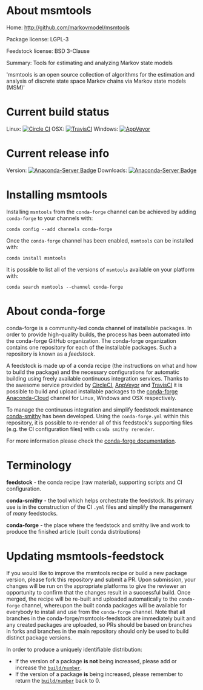 About msmtools
==============

Home: http://github.com/markovmodel/msmtools

Package license: LGPL-3

Feedstock license: BSD 3-Clause

Summary: Tools for estimating and analyzing Markov state models

'msmtools is an open source collection of algorithms for the estimation
 and analysis of discrete state space Markov chains via Markov state models (MSM)'


Current build status
====================

Linux: [![Circle CI](https://circleci.com/gh/conda-forge/msmtools-feedstock.svg?style=shield)](https://circleci.com/gh/conda-forge/msmtools-feedstock)
OSX: [![TravisCI](https://travis-ci.org/conda-forge/msmtools-feedstock.svg?branch=master)](https://travis-ci.org/conda-forge/msmtools-feedstock)
Windows: [![AppVeyor](https://ci.appveyor.com/api/projects/status/github/conda-forge/msmtools-feedstock?svg=True)](https://ci.appveyor.com/project/conda-forge/msmtools-feedstock/branch/master)

Current release info
====================
Version: [![Anaconda-Server Badge](https://anaconda.org/conda-forge/msmtools/badges/version.svg)](https://anaconda.org/conda-forge/msmtools)
Downloads: [![Anaconda-Server Badge](https://anaconda.org/conda-forge/msmtools/badges/downloads.svg)](https://anaconda.org/conda-forge/msmtools)

Installing msmtools
===================

Installing `msmtools` from the `conda-forge` channel can be achieved by adding `conda-forge` to your channels with:

```
conda config --add channels conda-forge
```

Once the `conda-forge` channel has been enabled, `msmtools` can be installed with:

```
conda install msmtools
```

It is possible to list all of the versions of `msmtools` available on your platform with:

```
conda search msmtools --channel conda-forge
```


About conda-forge
=================

conda-forge is a community-led conda channel of installable packages.
In order to provide high-quality builds, the process has been automated into the
conda-forge GitHub organization. The conda-forge organization contains one repository
for each of the installable packages. Such a repository is known as a *feedstock*.

A feedstock is made up of a conda recipe (the instructions on what and how to build
the package) and the necessary configurations for automatic building using freely
available continuous integration services. Thanks to the awesome service provided by
[CircleCI](https://circleci.com/), [AppVeyor](http://www.appveyor.com/)
and [TravisCI](https://travis-ci.org/) it is possible to build and upload installable
packages to the [conda-forge](https://anaconda.org/conda-forge)
[Anaconda-Cloud](http://docs.anaconda.org/) channel for Linux, Windows and OSX respectively.

To manage the continuous integration and simplify feedstock maintenance
[conda-smithy](http://github.com/conda-forge/conda-smithy) has been developed.
Using the ``conda-forge.yml`` within this repository, it is possible to re-render all of
this feedstock's supporting files (e.g. the CI configuration files) with ``conda smithy rerender``.

For more information please check the [conda-forge documentation](https://conda-forge.org/docs/).

Terminology
===========

**feedstock** - the conda recipe (raw material), supporting scripts and CI configuration.

**conda-smithy** - the tool which helps orchestrate the feedstock.
                   Its primary use is in the construction of the CI ``.yml`` files
                   and simplify the management of *many* feedstocks.

**conda-forge** - the place where the feedstock and smithy live and work to
                  produce the finished article (built conda distributions)


Updating msmtools-feedstock
===========================

If you would like to improve the msmtools recipe or build a new
package version, please fork this repository and submit a PR. Upon submission,
your changes will be run on the appropriate platforms to give the reviewer an
opportunity to confirm that the changes result in a successful build. Once
merged, the recipe will be re-built and uploaded automatically to the
`conda-forge` channel, whereupon the built conda packages will be available for
everybody to install and use from the `conda-forge` channel.
Note that all branches in the conda-forge/msmtools-feedstock are
immediately built and any created packages are uploaded, so PRs should be based
on branches in forks and branches in the main repository should only be used to
build distinct package versions.

In order to produce a uniquely identifiable distribution:
 * If the version of a package **is not** being increased, please add or increase
   the [``build/number``](http://conda.pydata.org/docs/building/meta-yaml.html#build-number-and-string).
 * If the version of a package **is** being increased, please remember to return
   the [``build/number``](http://conda.pydata.org/docs/building/meta-yaml.html#build-number-and-string)
   back to 0.